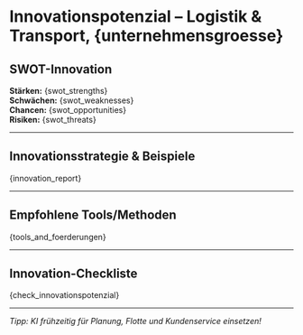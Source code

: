 # Innovationspotenzial – Logistik & Transport, {unternehmensgroesse}

## SWOT-Innovation

**Stärken:** {swot_strengths}  
**Schwächen:** {swot_weaknesses}  
**Chancen:** {swot_opportunities}  
**Risiken:** {swot_threats}

---

## Innovationsstrategie & Beispiele

{innovation_report}

---

## Empfohlene Tools/Methoden

{tools_and_foerderungen}

---

## Innovation-Checkliste

{check_innovationspotenzial}

---

_Tipp: KI frühzeitig für Planung, Flotte und Kundenservice einsetzen!_
